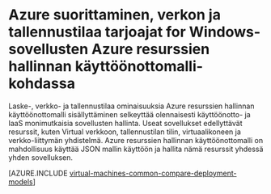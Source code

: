<properties
   pageTitle="Laske-, verkko- ja tallennustilaa tarjoajat | Microsoft Azure"
   description="Käsitteellinen yleiskatsaus suorittaminen, verkon ja tallennustilaa resurssin tarjoajat (kap., NRP ja OVH) Windows-sovellusten Azure resurssien hallinnan käyttöönottomalli"
   services="virtual-machines-windows"
   documentationCenter=""
   authors="tfitzmac"
   manager="timlt"
   editor="tysonn"
   tags="azure-resource-manager,azure-service-management"/>

<tags
   ms.service="virtual-machines-windows"
   ms.devlang="na"
   ms.topic="get-started-article"
   ms.tgt_pltfrm="vm-windows"
   ms.workload="infrastructure-services"
   ms.date="08/19/2015"
   ms.author="tomfitz"/>

# <a name="azure-compute-network-and-storage-providers-for-windows-applications-under-azure-resource-manager-deployment-model"></a>Azure suorittaminen, verkon ja tallennustilaa tarjoajat for Windows-sovellusten Azure resurssien hallinnan käyttöönottomalli-kohdassa

Laske-, verkko- ja tallennustilaa ominaisuuksia Azure resurssien hallinnan käyttöönottomalli sisällyttäminen selkeyttää olennaisesti käyttöönotto- ja IaaS monimutkaisia sovellusten hallinta. Useat sovellukset edellyttävät resurssit, kuten Virtual verkkoon, tallennustilan tilin, virtuaalikoneen ja verkko-liittymän yhdistelmä. Azure resurssien hallinnan käyttöönottomalli on mahdollisuus käyttää JSON mallin käyttöön ja hallita nämä resurssit yhdessä yhden sovelluksen.

[AZURE.INCLUDE [virtual-machines-common-compare-deployment-models](../../includes/virtual-machines-common-compare-deployment-models.md)]
